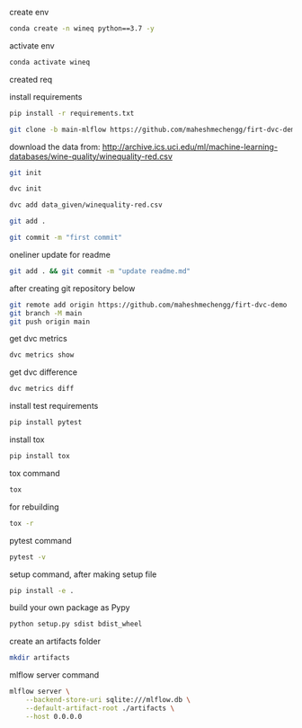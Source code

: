 create env

```bash
conda create -n wineq python==3.7 -y
```

activate env

```bash
conda activate wineq
```

created req

install requirements

```bash
pip install -r requirements.txt
```


```bash
git clone -b main-mlflow https://github.com/maheshmechengg/firt-dvc-demo.git

```

download the data from:
http://archive.ics.uci.edu/ml/machine-learning-databases/wine-quality/winequality-red.csv

```bash
git init
```
```bash
dvc init
```
```bash
dvc add data_given/winequality-red.csv
```
```bash
git add .
```
```bash
git commit -m "first commit"
```
oneliner update for readme
```bash
git add . && git commit -m "update readme.md"
```
after creating git repository below
```bash
git remote add origin https://github.com/maheshmechengg/firt-dvc-demo
git branch -M main
git push origin main
```
get dvc metrics
```bash
dvc metrics show
```
get dvc difference
```bash
dvc metrics diff
```
install test requirements
```bash
pip install pytest
```
install tox
```bash
pip install tox
```

tox command
```bash
tox
```

for rebuilding
```bash
tox -r
```

pytest command
```bash
pytest -v
```
setup command, after making setup file
```bash
pip install -e .
```
build your own package as Pypy
```bash
python setup.py sdist bdist_wheel
```

create an artifacts folder
```bash
mkdir artifacts
````

mlflow server command
```bash
mlflow server \
    --backend-store-uri sqlite:///mlflow.db \
    --default-artifact-root ./artifacts \
    --host 0.0.0.0
```

